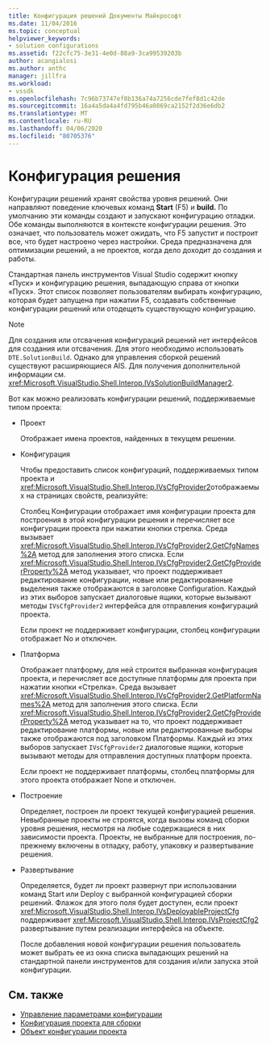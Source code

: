 ```yaml
---
title: Конфигурация решений Документы Майкрософт
ms.date: 11/04/2016
ms.topic: conceptual
helpviewer_keywords:
- solution configurations
ms.assetid: f22cfc75-3e31-4e0d-88a9-3ca99539203b
author: acangialosi
ms.author: anthc
manager: jillfra
ms.workload:
- vssdk
ms.openlocfilehash: 7c96b73747ef8b136a74a7256cde7fef8d1c42de
ms.sourcegitcommit: 16a4a5da4a4fd795b46a0869ca2152f2d36e6db2
ms.translationtype: MT
ms.contentlocale: ru-RU
ms.lasthandoff: 04/06/2020
ms.locfileid: "80705376"
---
```

# <a name="solution-configuration"></a>Конфигурация решения
Конфигурации решений хранят свойства уровня решений. Они направляют поведение ключевых команд **Start** (F5) и **build.** По умолчанию эти команды создают и запускают конфигурацию отладки. Обе команды выполняются в контексте конфигурации решения. Это означает, что пользователь может ожидать, что F5 запустит и построит все, что будет настроено через настройки. Среда предназначена для оптимизации решений, а не проектов, когда дело доходит до создания и работы.

 Стандартная панель инструментов Visual Studio содержит кнопку «Пуск» и конфигурацию решения, выпадающую справа от кнопки «Пуск». Этот список позволяет пользователям выбирать конфигурацию, которая будет запущена при нажатии F5, создавать собственные конфигурации решений или отодещеть существующую конфигурацию.

> [!NOTE]
> Для создания или отсвачения конфигураций решений нет интерфейсов для создания или отсвачения. Для этого необходимо использовать `DTE.SolutionBuild`. Однако для управления сборкой решений существуют расширяющиеся AIS. Для получения дополнительной информации см. <xref:Microsoft.VisualStudio.Shell.Interop.IVsSolutionBuildManager2>.

 Вот как можно реализовать конфигурации решений, поддерживаемые типом проекта:

- Проект

   Отображает имена проектов, найденных в текущем решении.

- Конфигурация

   Чтобы предоставить список конфигураций, поддерживаемых типом проекта и <xref:Microsoft.VisualStudio.Shell.Interop.IVsCfgProvider2>отображаемых на страницах свойств, реализуйте:

   Столбец Конфигурации отображает имя конфигурации проекта для построения в этой конфигурации решения и перечисляет все конфигурации проекта при нажатии кнопки стрелка. Среда вызывает <xref:Microsoft.VisualStudio.Shell.Interop.IVsCfgProvider2.GetCfgNames%2A> метод для заполнения этого списка. Если <xref:Microsoft.VisualStudio.Shell.Interop.IVsCfgProvider2.GetCfgProviderProperty%2A> метод указывает, что проект поддерживает редактирование конфигурации, новые или редактированные выделения также отображаются в заголовке Configuration. Каждый из этих выборов запускает диалоговые ящики, которые вызывают методы `IVsCfgProvider2` интерфейса для отправления конфигураций проекта.

   Если проект не поддерживает конфигурации, столбец конфигурации отображает No и отключен.

- Платформа

   Отображает платформу, для ней строится выбранная конфигурация проекта, и перечисляет все доступные платформы для проекта при нажатии кнопки «Стрелка». Среда вызывает <xref:Microsoft.VisualStudio.Shell.Interop.IVsCfgProvider2.GetPlatformNames%2A> метод для заполнения этого списка. Если <xref:Microsoft.VisualStudio.Shell.Interop.IVsCfgProvider2.GetCfgProviderProperty%2A> метод указывает на то, что проект поддерживает редактирование платформы, новые или редактированные выборы также отображаются под заголовком Платформы. Каждый из этих выборов запускает `IVsCfgProvider2` диалоговые ящики, которые вызывают методы для отправления доступных платформ проекта.

   Если проект не поддерживает платформы, столбец платформы для этого проекта отображает None и отключен.

- Построение

   Определяет, построен ли проект текущей конфигурацией решения. Невыбранные проекты не строятся, когда вызовы команд сборки уровня решения, несмотря на любые содержащиеся в них зависимости проекта. Проекты, не выбранные для построения, по-прежнему включены в отладку, работу, упаковку и развертывание решения.

- Развертывание

   Определяется, будет ли проект развернут при использовании команд Start или Deploy с выбранной конфигурацией сборки решений. Флажок для этого поля будет доступен, если проект <xref:Microsoft.VisualStudio.Shell.Interop.IVsDeployableProjectCfg> поддерживает <xref:Microsoft.VisualStudio.Shell.Interop.IVsProjectCfg2> развертывание путем реализации интерфейса на объекте.

  После добавления новой конфигурации решения пользователь может выбрать ее из окна списка выпадающих решений на стандартной панели инструментов для создания и/или запуска этой конфигурации.

## <a name="see-also"></a>См. также
- [Управление параметрами конфигурации](../../extensibility/internals/managing-configuration-options.md)
- [Конфигурация проекта для сборки](../../extensibility/internals/project-configuration-for-building.md)
- [Объект конфигурации проекта](../../extensibility/internals/project-configuration-object.md)
